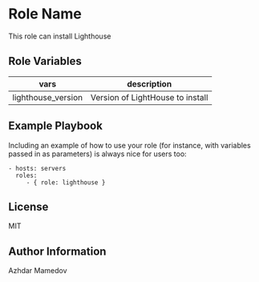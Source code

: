 Role Name
=========

This role can install Lighthouse

Role Variables
--------------

|vars| description|
|------|--------------|
| lighthouse_version | Version of LightHouse to install |

Example Playbook
----------------

Including an example of how to use your role (for instance, with variables passed in as parameters) is always nice for users too:

    - hosts: servers
      roles:
         - { role: lighthouse }

License
-------

MIT

Author Information
------------------

Azhdar Mamedov
